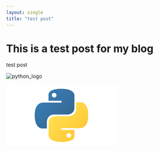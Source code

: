 ```yaml
---
layout: single
title: "test post"
---
```


# This is a test post for my blog

test post





![python_logo](/Users/a202201042/Desktop/Blog/hyoseok-bang.github.io/images/2023-08-06-test/python_logo-1293839.png)



![python_logo](../images/2023-08-06-test/python_logo-1293845.png)
